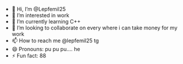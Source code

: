- 👋 Hi, I’m @Lepfemil25
- 👀 I’m interested in work
- 🌱 I’m currently learning C++
- 💞️ I’m looking to collaborate on every where i can take money for my work
- 📫 How to reach me @lepfemil25 tg
- 😄 Pronouns: pu pu pu.... he
- ⚡ Fun fact: 88

<!---
Lepfemil25/Lepfemil25 is a ✨ special ✨ repository because its `README.md` (this file) appears on your GitHub profile.
You can click the Preview link to take a look at your changes.
--->
